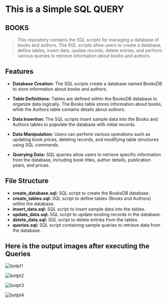 
# This is a Simple SQL QUERY 

## BOOKS

  > This repository contains the SQL scripts for managing a database of books and authors. The SQL scripts allow users to create a database, define tables, insert data, update records, delete entries, and perform various queries to retrieve information about books and authors.

## Features

 - **Database Creation:** The SQL scripts create a database named BooksDB to store information about books and authors.

 - **Table Definitions:** Tables are defined within the BooksDB database to organize data logically. The Books table stores information about books, while the Authors table contains details about authors.

- **Data Insertion:** The SQL scripts insert sample data into the Books and Authors tables to populate the database with initial records.

- **Data Manipulation:** Users can perform various operations such as updating book prices, deleting records, and modifying table structures using SQL commands.

- **Querying Data:** SQL queries allow users to retrieve specific information from the database, including book titles, author details, publication years, and prices.


## File Structure

- **create_database.sql:** SQL script to create the BooksDB database.
- **create_tables.sql:** SQL script to define tables (Books and Authors) within the database.
- **insert_data.sql:** SQL script to insert sample data into the tables.
- **update_data.sql:** SQL script to update existing records in the database.
- **delete_data.sql:** SQL script to delete entries from the tables.
- **queries.sql:** SQL script containing sample queries to retrieve data from the database.

## Here is the output images after executing the Queries

 ![botpt1](https://github.com/123sheela/SQLProject/assets/91262191/d0a8122f-ac32-48ff-b20e-16c89729a767)

 ![botpt2](https://github.com/123sheela/SQLProject/assets/91262191/2aca49e7-3cf4-4e58-990c-22b4a5611753)

 ![botpt3](https://github.com/123sheela/SQLProject/assets/91262191/32090e82-1fb4-437d-8afb-31301914d451)

 ![botpt4](https://github.com/123sheela/SQLProject/assets/91262191/7890b8e1-a3c0-4107-8a02-7c46773cde90)
